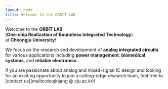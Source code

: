 ```yaml
---
layout: home
title: Welcome to the ORBIT LAB
---
```


Welcome to the **ORBIT LAB**  
(**One-chip Realization of Boundless Integrated Technology**)  
at **Cheongju University**!

We focus on the research and development of **analog integrated circuits** for various applications including **power management**, **biomedical systems**, and **reliable electronics**.

If you are passionate about analog and mixed-signal IC design and looking for an exciting opportunity to join a cutting-edge research team, feel free to [contact us](mailto:doojinjang @ cju.ac.kr)!
